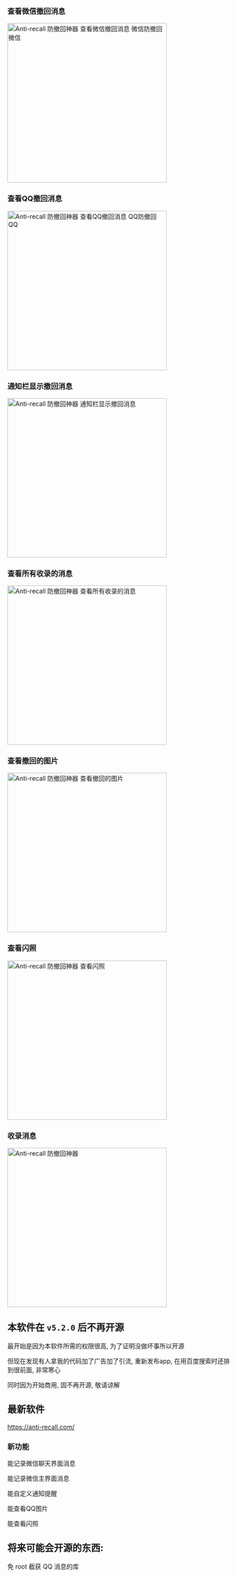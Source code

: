 ### 查看微信撤回消息
<img src="src/demo/demo-dark-wx-1080.gif"
     alt="Anti-recall 防撤回神器 查看微信撤回消息 微信防撤回微信" width="360px">
### 查看QQ撤回消息
<img src="src/demo/demo-dark-qq-1080.gif"
     alt="Anti-recall 防撤回神器 查看QQ撤回消息 QQ防撤回QQ" width="360px">
### 通知栏显示撤回消息
<img src="src/demo/demo-dark-wx-notification-1080.gif"
     alt="Anti-recall 防撤回神器 通知栏显示撤回消息" width="360px">
### 查看所有收录的消息
<img src="src/demo/demo-dark-app-content-compressed.gif"
     alt="Anti-recall 防撤回神器 查看所有收录的消息" width="360px">
### 查看撤回的图片
<img src="src/demo/demo-show-image.gif"
     alt="Anti-recall 防撤回神器 查看撤回的图片" width="360px">
### 查看闪照
<img src="src/demo/demo-show-flash-photo.gif"
     alt="Anti-recall 防撤回神器 查看闪照" width="360px">
### 收录消息     
<img src="src/demo/demo-dark-chat-monitor.gif"
     alt="Anti-recall 防撤回神器" width="360px">

## 本软件在 `v5.2.0` 后不再开源

最开始是因为本软件所需的权限很高, 为了证明没做坏事所以开源

但现在发现有人拿我的代码加了广告加了引流, 重新发布app, 在用百度搜索时还排到很前面, 非常寒心

同时因为开始商用, 固不再开源, 敬请谅解

## 最新软件 

https://anti-recall.com/

### 新功能

能记录微信聊天界面消息

能记录微信主界面消息

能自定义通知提醒

能查看QQ图片

能查看闪照

## 将来可能会开源的东西: 

免 root 截获 QQ 消息的库

